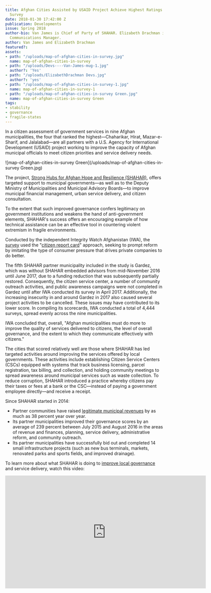 ```yaml
---
title: Afghan Cities Assisted by USAID Project Achieve Highest Ratings in Citizen
  Survey
date: 2018-01-30 17:42:00 Z
publication: Developments
issue: Spring 2018
author-bio: Van James is Chief of Party of SHAHAR. Elizabeth Drachman is DAI’s Senior
  Communications Manager.
author: Van James and Elizabeth Drachman
featured?: 
assets:
- path: "/uploads/map-of-afghan-cities-in-survey.jpg"
  name: map-of-afghan-cities-in-survey
- path: "/uploads/Devs----Van-James-mug-1.jpg"
  author?: 'Yes'
- path: "/uploads/ElizabethDrachman Devs.jpg"
  author?: 'yes'
- path: "/uploads/map-of-afghan-cities-in-survey-1.jpg"
  name: map-of-afghan-cities-in-survey-1
- path: "/uploads/map-of-afghan-cities-in-survey Green.jpg"
  name: map-of-afghan-cities-in-survey Green
tags:
- stability
- governance
- fragile-states
---
```


In a citizen assessment of government services in nine Afghan municipalities, the four that ranked the highest—Chaharikar, Hirat, Mazar-e-Sharif, and Jalalabad—are all partners with a U.S. Agency for International Development (USAID) project working to improve the capacity of Afghan municipal officials to meet citizen priorities and service delivery needs. 




![map-of-afghan-cities-in-survey Green](/uploads/map-of-afghan-cities-in-survey Green.jpg) 

The project, [Strong Hubs for Afghan Hope and Resilience (SHAHAR)](https://www.dai.com/our-work/projects/afghanistan-strong-hubs-afghan-hope-and-resilience-shahar), offers targeted support to municipal governments—as well as to the Deputy Ministry of Municipalities and Municipal Advisory Boards—to improve municipal financial management, urban service delivery, and citizen consultation.

To the extent that such improved governance confers legitimacy on government institutions and weakens the hand of anti-government elements, SHAHAR's success offers an encouraging example of how technical assistance can be an effective tool in countering violent extremism in fragile environments.

Conducted by the independent Integrity Watch Afghanistan (IWA), the [survey](https://iwaweb.org/wp-content/uploads/2014/12/CITIZEN-REPORT-CARD-ON-MUNICIPAL-SERVICES-IN-AFGHANISTAN-2017.pdf) used the "[citizen report card](http://www.pria-academy.org/pdf/2.m4-2-Citizen-Report-Cards-Civicus.pdf)" approach, seeking to prompt reform by imitating the type of consumer pressure that drives private companies to do better. 

The fifth SHAHAR partner municipality included in the study is Gardez, which was without SHAHAR embedded advisors from mid-November 2016 until June 2017, due to a funding reduction that was subsequently partially restored. Consequently, the citizen service center, a number of community outreach activities, and public awareness campaigns were not completed in Gardez until after IWA conducted its survey in April 2017. Additionally, the increasing insecurity in and around Gardez in 2017 also caused several project activities to be cancelled. These issues may have contributed to its lower score. In compiling its scorecards, IWA conducted a total of 4,444 surveys, spread evenly across the nine municipalities. 
<script id="infogram_0_50a861c4-dff4-44a4-bcfb-8b1092b82ad4" title="Afghanistan Survey" src="https://e.infogram.com/js/dist/embed.js?vki" type="text/javascript"></script>
IWA concluded that, overall, "Afghan municipalities must do more to improve the quality of services delivered to citizens, the level of overall governance, and the extent to which they communicate effectively with citizens." 

The cities that scored relatively well are those where SHAHAR has led targeted activities around improving the services offered by local governments. These activities include establishing Citizen Service Centers (CSCs) equipped with systems that track business licensing, parcel registration, tax billing, and collection, and holding community meetings to spread awareness around municipal services such as waste collection. To reduce corruption, SHAHAR introduced a practice whereby citizens pay their taxes or fees at a bank or the CSC—instead of paying a government employee directly—and receive a receipt.

Since SHAHAR started in 2014:

* Partner communities have raised [legitimate municipal revenues](http://dai-global-developments.com/articles/afghan-municipalities-raise-more-revenues-deliver-better-services-enhance-stability/) by as much as 38 percent year over year.
* Its partner municipalities improved their governance scores by an average of 239 percent between July 2015 and August 2016 in the areas of revenue and finances, planning, service delivery, administrative reform, and community outreach.
* Its partner municipalities have successfully bid out and completed 14 small infrastructure projects (such as new bus terminals, markets, renovated parks and sports fields, and improved drainage).

To learn more about what SHAHAR is doing to [improve local governance](http://dai-global-developments.com/articles/afghan-municipalities-raise-more-revenues-deliver-better-services-enhance-stability/) and service delivery, watch this video:

<iframe src="https://player.vimeo.com/video/204593033" width="640" height="360" frameborder="0" webkitallowfullscreen mozallowfullscreen allowfullscreen></iframe>
